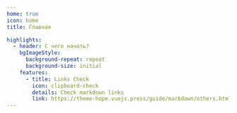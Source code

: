 ```yaml
---
home: true
icon: home
title: Главная

highlights:
  - header: С чего начать?
    bgImageStyle:
      background-repeat: repeat
      background-size: initial
    features:
      - title: Links Check
        icon: clipboard-check
        details: Check markdown links
        link: https://theme-hope.vuejs.press/guide/markdown/others.html#link-check
---
```

